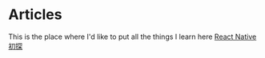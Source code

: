 # Articles
This is the place where I'd like to put all the things I learn here
[React Native
初探](https://github.com/hbwang85/Articles/blob/master/React_Native_First_Insight.md)
